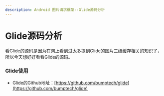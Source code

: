 ```yaml
---
description: Android 图片请求框架--Glide源码分析
---
```


# Glide源码分析

看Glide的源码是因为在网上看到过太多提到Glide的图片三级缓存相关的知识了，所以今天想好好看看Glide的源码。

### Glide使用

* Glide的Github地址：[https://github.com/bumptech/glide](https://github.com/bumptech/glide)

